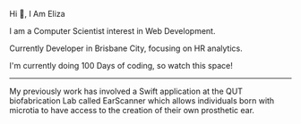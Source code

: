 Hi 👋, I Am Eliza

I am a Computer Scientist interest in Web Development.

Currently Developer in Brisbane City, focusing on HR analytics.

I'm currently doing 100 Days of coding, so watch this space!

___________________________________________________________________

My previously work has involved a Swift application at the QUT biofabrication Lab called EarScanner which allows individuals born with microtia to have access to the creation of their own prosthetic ear. 


